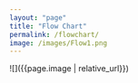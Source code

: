 ```yaml
---
layout: "page"
title: "Flow Chart"
permalink: /flowchart/
image: /images/Flow1.png
---
```


![]({{page.image | relative_url}})